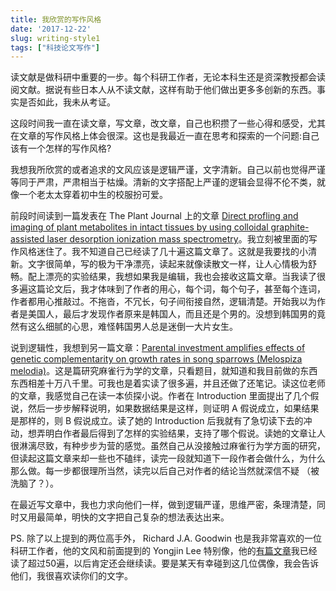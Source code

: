 ```yaml
---
title: 我欣赏的写作风格
date: '2017-12-22'
slug: writing-style1
tags: ["科技论文写作"]
---
```


读文献是做科研中重要的一步。每个科研工作者，无论本科生还是资深教授都会读阅文献。据说有些日本人从不读文献，这样有助于他们做出更多多创新的东西。事实是否如此，我未从考证。  

<!--more-->

这段时间我一直在读文章，写文章，改文章，自己也积攒了一些心得和感受，尤其在文章的写作风格上体会很深。这也是我最近一直在思考和探索的一个问题:自己该有一个怎样的写作风格?    

我想我所欣赏的或者追求的文风应该是逻辑严谨，文字清新。自己以前也觉得严谨等同于严肃，严肃相当于枯燥。清新的文字搭配上严谨的逻辑会显得不伦不类，就像一个老太太穿着初中生的校服扮可爱。        

前段时间读到一篇发表在 The Plant Journal 上的文章 [Direct profling and imaging of plant metabolites in intact tissues by using colloidal graphite-assisted laser desorption ionization mass spectrometry](http://onlinelibrary.wiley.com/doi/10.1111/j.1365-313X.2008.03507.x/abstract;jsessionid=90AE6920217A36379B7B701383362795.f04t01)。我立刻被里面的写作风格迷住了。我不知道自己已经读了几十遍这篇文章了。这就是我要找的小清新。文字很简单，写的极为干净漂亮，读起来就像读散文一样，让人心情极为舒畅。配上漂亮的实验结果，我想如果我是编辑，我也会接收这篇文章。当我读了很多遍这篇论文后，我才体味到了作者的用心，每个词，每个句子，甚至每个连词，作者都用心推敲过。不拖沓，不冗长，句子间衔接自然，逻辑清楚。开始我以为作者是美国人，最后才发现作者原来是韩国人，而且还是个男的。没想到韩国男的竟然有这么细腻的心思，难怪韩国男人总是迷倒一大片女生。      

说到逻辑性，我想到另一篇文章：[Parental investment amplifies effects of genetic complementarity on growth rates in song sparrows (Melospiza melodia)](http://www.sciencedirect.com/science/article/pii/S0003347209003480)。这是篇研究麻雀行为学的文章，只看题目，就知道和我目前做的东西东西相差十万八千里。可我也是着实读了很多遍，并且还做了还笔记。读这位老师的文章，我感觉自己在读一本侦探小说。作者在  Introduction 里面提出了几个假说，然后一步步解释说明，如果数据结果是这样，则证明 A 假说成立，如果结果是那样的，则 B 假说成立。读了她的 Introduction 后我就有了急切读下去的冲动，想弄明白作者最后得到了怎样的实验结果，支持了哪个假说。读她的文章让人很淋漓尽致，有种步步为营的感觉。虽然自己从没接触过麻雀行为学方面的研究，但读起这篇文章来却一些也不磕绊，读完一段就知道下一段作者会做什么，为什么那么做。每一步都很理所当然，读完以后自己对作者的结论当然就深信不疑 （被洗脑了？）。        

在最近写文章中，我也力求向他们一样，做到逻辑严谨，思维严密，条理清楚，同时又用最简单，明快的文字把自己复杂的想法表达出来。          

PS. 除了以上提到的两位高手外， Richard J.A. Goodwin 也是我非常喜欢的一位科研工作者，他的文风和前面提到的 Yongjin Lee 特别像，他的[有篇文章](http://www.sciencedirect.com/science/article/pii/S1874391912002187)我已经读了超过50遍，以后肯定还会继续读。要是某天有幸碰到这几位偶像，我会告诉他们，我很喜欢读你们的文字。